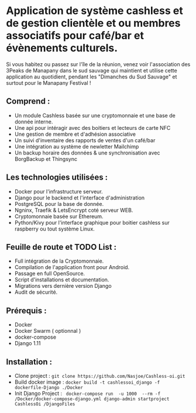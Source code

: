 # Application de système cashless et de gestion clientèle et ou membres associatifs pour café/bar et évènements culturels.

Si vous habitez ou passez sur l'île de la réunion, venez voir l'association des 3Peaks de Manapany dans le sud sauvage qui maintient et utilise cette application au quotidient, pendant les "Dimanches du Sud Sauvage" et surtout pour le Manapany Festival !

## Comprend :
- Un module Cashless basée sur une cryptomonnaie et une base de donnée interne.
- Une api pour intéragir avec des boitiers et lecteurs de carte NFC 
- Une gestion de membre et d'adhésion associative
- Un suivi d'inventaire des rapports de ventes d'un café/bar
- Une intégration au système de newletter Mailchimp
- Un backup horaire des données & une synchronisation avec BorgBackup et Thingsync

## Les technologies utilisées :
- Docker pour l'infrastructure serveur.
- Django pour le backend et l'interface d'administration
- PostgreSQL pour la base de donnée.
- Ngninx, Traefik & LetsEncrypt coté serveur WEB.
- Cryptomonnaie basée sur Ethereum.
- Python/Kivy pour l'interface graphique pour boitier cashless sur raspberry ou tout système Linux.

## Feuille de route et TODO List :
- Full intégration de la Cryptomonnaie.
- Compilation de l'application front pour Android.
- Passage en full OpenSource.
- Script d'installations et documentation.
- Migrations vers dernière version Django
- Audit de sécurité.

## Prérequis :
- Docker
- Docker Swarm ( optionnal )
- docker-compose
- Django 1.11

## Installation :

- Clone project  : ``` git clone https://github.com/Nasjoe/Cashless-oi.git ```
- Build docker image : ``` docker build -t cashlessoi_django -f dockerfile-Django ./Docker ```
- Init Django Project : ``` docker-compose run  -u 1000  --rm -f /Docker/docker-compose-django.yml django-admin startproject CashlessOi /DjangoFiles```